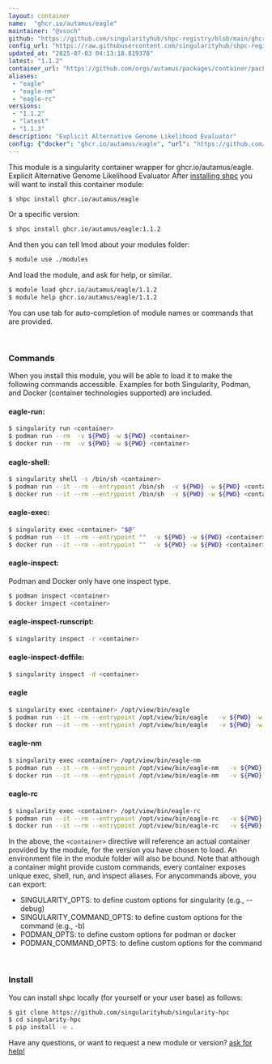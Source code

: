```yaml
---
layout: container
name:  "ghcr.io/autamus/eagle"
maintainer: "@vsoch"
github: "https://github.com/singularityhub/shpc-registry/blob/main/ghcr.io/autamus/eagle/container.yaml"
config_url: "https://raw.githubusercontent.com/singularityhub/shpc-registry/main/ghcr.io/autamus/eagle/container.yaml"
updated_at: "2025-07-03 04:13:18.819378"
latest: "1.1.2"
container_url: "https://github.com/orgs/autamus/packages/container/package/eagle"
aliases:
 - "eagle"
 - "eagle-nm"
 - "eagle-rc"
versions:
 - "1.1.2"
 - "latest"
 - "1.1.3"
description: "Explicit Alternative Genome Likelihood Evaluator"
config: {"docker": "ghcr.io/autamus/eagle", "url": "https://github.com/orgs/autamus/packages/container/package/eagle", "maintainer": "@vsoch", "description": "Explicit Alternative Genome Likelihood Evaluator", "latest": {"1.1.2": "sha256:852fec8c165a5a23f4cf9de32bb2d4873c04fd092ab0442aef6403a2d63da15d"}, "tags": {"1.1.2": "sha256:852fec8c165a5a23f4cf9de32bb2d4873c04fd092ab0442aef6403a2d63da15d", "latest": "sha256:dd3376b547bce29434ccef72a49c42c0dcdb116bdf255aa77d6e868f5a369e35", "1.1.3": "sha256:dd3376b547bce29434ccef72a49c42c0dcdb116bdf255aa77d6e868f5a369e35"}, "aliases": {"eagle": "/opt/view/bin/eagle", "eagle-nm": "/opt/view/bin/eagle-nm", "eagle-rc": "/opt/view/bin/eagle-rc"}}
---
```


This module is a singularity container wrapper for ghcr.io/autamus/eagle.
Explicit Alternative Genome Likelihood Evaluator
After [installing shpc](#install) you will want to install this container module:


```bash
$ shpc install ghcr.io/autamus/eagle
```

Or a specific version:

```bash
$ shpc install ghcr.io/autamus/eagle:1.1.2
```

And then you can tell lmod about your modules folder:

```bash
$ module use ./modules
```

And load the module, and ask for help, or similar.

```bash
$ module load ghcr.io/autamus/eagle/1.1.2
$ module help ghcr.io/autamus/eagle/1.1.2
```

You can use tab for auto-completion of module names or commands that are provided.

<br>

### Commands

When you install this module, you will be able to load it to make the following commands accessible.
Examples for both Singularity, Podman, and Docker (container technologies supported) are included.

#### eagle-run:

```bash
$ singularity run <container>
$ podman run --rm  -v ${PWD} -w ${PWD} <container>
$ docker run --rm  -v ${PWD} -w ${PWD} <container>
```

#### eagle-shell:

```bash
$ singularity shell -s /bin/sh <container>
$ podman run --it --rm --entrypoint /bin/sh  -v ${PWD} -w ${PWD} <container>
$ docker run --it --rm --entrypoint /bin/sh  -v ${PWD} -w ${PWD} <container>
```

#### eagle-exec:

```bash
$ singularity exec <container> "$@"
$ podman run --it --rm --entrypoint ""  -v ${PWD} -w ${PWD} <container> "$@"
$ docker run --it --rm --entrypoint ""  -v ${PWD} -w ${PWD} <container> "$@"
```

#### eagle-inspect:

Podman and Docker only have one inspect type.

```bash
$ podman inspect <container>
$ docker inspect <container>
```

#### eagle-inspect-runscript:

```bash
$ singularity inspect -r <container>
```

#### eagle-inspect-deffile:

```bash
$ singularity inspect -d <container>
```


#### eagle

```bash
$ singularity exec <container> /opt/view/bin/eagle
$ podman run --it --rm --entrypoint /opt/view/bin/eagle   -v ${PWD} -w ${PWD} <container> -c " $@"
$ docker run --it --rm --entrypoint /opt/view/bin/eagle   -v ${PWD} -w ${PWD} <container> -c " $@"
```


#### eagle-nm

```bash
$ singularity exec <container> /opt/view/bin/eagle-nm
$ podman run --it --rm --entrypoint /opt/view/bin/eagle-nm   -v ${PWD} -w ${PWD} <container> -c " $@"
$ docker run --it --rm --entrypoint /opt/view/bin/eagle-nm   -v ${PWD} -w ${PWD} <container> -c " $@"
```


#### eagle-rc

```bash
$ singularity exec <container> /opt/view/bin/eagle-rc
$ podman run --it --rm --entrypoint /opt/view/bin/eagle-rc   -v ${PWD} -w ${PWD} <container> -c " $@"
$ docker run --it --rm --entrypoint /opt/view/bin/eagle-rc   -v ${PWD} -w ${PWD} <container> -c " $@"
```



In the above, the `<container>` directive will reference an actual container provided
by the module, for the version you have chosen to load. An environment file in the
module folder will also be bound. Note that although a container
might provide custom commands, every container exposes unique exec, shell, run, and
inspect aliases. For anycommands above, you can export:

 - SINGULARITY_OPTS: to define custom options for singularity (e.g., --debug)
 - SINGULARITY_COMMAND_OPTS: to define custom options for the command (e.g., -b)
 - PODMAN_OPTS: to define custom options for podman or docker
 - PODMAN_COMMAND_OPTS: to define custom options for the command

<br>

### Install

You can install shpc locally (for yourself or your user base) as follows:

```bash
$ git clone https://github.com/singularityhub/singularity-hpc
$ cd singularity-hpc
$ pip install -e .
```

Have any questions, or want to request a new module or version? [ask for help!](https://github.com/singularityhub/singularity-hpc/issues)